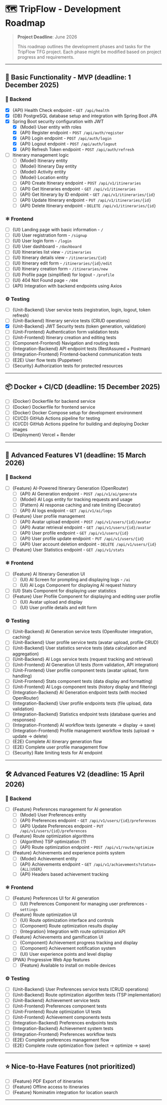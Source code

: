 # 🗺️ TripFlow - Development Roadmap

> **Project Deadline**: June 2026
> 
> This roadmap outlines the development phases and tasks for the TripFlow TFG project.
> Each phase might be modified based on project progress and requirements.

---

## 📅 Basic Functionality - MVP (deadline: 1 December 2025)

### 🔧 Backend

- [X] {API} Health Check endpoint - `GET /api/health`
- [X] {DB} PostgreSQL database setup and integration with Spring Boot JPA
- [X] Spring Boot security configuration with JWT
    - [X] {Model} User entity with roles
    - [X] {API} Register endpoint - `POST /api/auth/register`
    - [X] {API} Login endpoint - `POST /api/auth/login`
    - [X] {API} Logout endpoint - `POST /api/auth/logout`
    - [X] {API} Refresh Token endpoint - `POST /api/auth/refresh`
- [ ] Itinerary management logic
    - [ ] {Model} Itinerary entity
    - [ ] {Model} Itinerary Day entity
    - [ ] {Model} Activity entity
    - [ ] {Model} Location entity
    - [ ] {API} Create Itinerary endpoint - `POST /api/v1/itineraries`
    - [ ] {API} Get Itineraries endpoint - `GET /api/v1/itineraries`
    - [ ] {API} Get Itinerary by ID endpoint - `GET /api/v1/itineraries/{id}`
    - [ ] {API} Update Itinerary endpoint - `PUT /api/v1/itineraries/{id}`
    - [ ] {API} Delete Itinerary endpoint - `DELETE /api/v1/itineraries/{id}`

### ⚛️ Frontend

- [ ] {UI} Landing page with basic information - `/`
- [ ] {UI} User registration form - `/signup`
- [ ] {UI} User login form - `/login`
- [ ] {UI} User dashboard - `/dashboard`
- [ ] {UI} Itineraries list view - `/itineraries`
- [ ] {UI} Itinerary details view - `/itineraries/{id}`
- [ ] {UI} Itinerary edit form - `/itineraries/{id}/edit`
- [ ] {UI} Itinerary creation form - `/itineraries/new`
- [ ] {UI} Profile page (simplified) for logout - `/profile`
- [ ] {UI} 404 Not Found page - `/404`
- [ ] {API} Integration with backend endpoints using Axios

### ⚙️ Testing

- [ ] {Unit-Backend} User service tests (registration, login, logout, token refresh)
- [ ] {Unit-Backend} Itinerary service tests (CRUD operations)
- [X] {Unit-Backend} JWT Security tests (token generation, validation)
- [ ] {Unit-Frontend} Authentication form validation tests
- [ ] {Unit-Frontend} Itinerary creation and editing tests
- [ ] {Component-Frontend} Navigation and routing tests
- [ ] {Integration-Backend} API endpoint tests (RestAssured + Postman)
- [ ] {Integration-Frontend} Frontend-backend communication tests
- [ ] {E2E} User flow tests (Puppeteer)
- [ ] {Security} Authorization tests for protected resources

---

## 📦 Docker + CI/CD (deadline: 15 December 2025)

- [ ] {Docker} Dockerfile for backend service
- [ ] {Docker} Dockerfile for frontend service
- [ ] {Docker} Docker Compose setup for development environment
- [ ] {CI/CD} GitHub Actions pipeline for testing
- [ ] {CI/CD} GitHub Actions pipeline for building and deploying Docker images
- [ ] {Deployment} Vercel + Render

---

## 🚀 Advanced Features V1 (deadline: 15 March 2026)

### 🔧 Backend

- [ ] {Feature} AI-Powered Itinerary Generation (OpenRouter)
    - [ ] {API} AI Generation endpoint - `POST /api/v1/ai/generate`
    - [ ] {Model} AI Logs entity for tracking requests and usage
    - [ ] {Pattern} AI response caching and rate limiting (Decorator)
    - [ ] {API} AI logs endpoint - `GET /api/v1/ai/logs`
- [ ] {Feature} User profile management
    - [ ] {API} Avatar upload endpoint - `POST /api/v1/users/{id}/avatar`
    - [ ] {API} Avatar retrieval endpoint - `GET /api/v1/users/{id}/avatar`
    - [ ] {API} User profile endpoint - `GET /api/v1/users/{id}`
    - [ ] {API} User profile update endpoint - `PUT /api/v1/users/{id}`
    - [ ] {API} User account deletion endpoint - `DELETE /api/v1/users/{id}`
- [ ] {Feature} User Statistics endpoint - `GET /api/v1/stats`

### ⚛️ Frontend

- [ ] {Feature} AI Itinerary Generation UI
    - [ ] {UI} AI Screen for prompting and displaying logs - `/ai`
    - [ ] {UI} AI Logs Component for displaying AI request history
- [ ] {UI} Stats Component for displaying user statistics
- [ ] {Feature} User Profile Component for displaying and editing user profile
    - [ ] {UI} Avatar upload and display
    - [ ] {UI} User profile details and edit form

### ⚙️ Testing

- [ ] {Unit-Backend} AI Generation service tests (OpenRouter integration, caching)
- [ ] {Unit-Backend} User profile service tests (avatar upload, profile CRUD)
- [ ] {Unit-Backend} User statistics service tests (data calculation and aggregation)
- [ ] {Unit-Backend} AI Logs service tests (request tracking and retrieval)
- [ ] {Unit-Frontend} AI Generation UI tests (form validation, API integration)
- [ ] {Unit-Frontend} User profile component tests (avatar upload, form handling)
- [ ] {Unit-Frontend} Stats component tests (data display and formatting)
- [ ] {Unit-Frontend} AI Logs component tests (history display and filtering)
- [ ] {Integration-Backend} AI Generation endpoint tests (with mocked OpenRouter)
- [ ] {Integration-Backend} User profile endpoints tests (file upload, data validation)
- [ ] {Integration-Backend} Statistics endpoint tests (database queries and responses)
- [ ] {Integration-Frontend} AI workflow tests (generate → display → save)
- [ ] {Integration-Frontend} Profile management workflow tests (upload → update → delete)
- [ ] {E2E} Complete AI itinerary generation flow
- [ ] {E2E} Complete user profile management flow
- [ ] {Security} Rate limiting tests for AI endpoint

---

## 🛠️ Advanced Features V2 (deadline: 15 April 2026)

### 🔧 Backend

- [ ] {Feature} Preferences management for AI generation
    - [ ] {Model} User Preferences entity
    - [ ] {API} Preferences endpoint - `GET /api/v1/users/{id}/preferences`
    - [ ] {API} Update Preferences endpoint - `PUT /api/v1/users/{id}/preferences`
- [ ] {Feature} Route optimization algorithms
    - [ ] {Algorithm} TSP optimization (?)
    - [ ] {API} Route optimization endpoint - `POST /api/v1/route/optimize`
- [ ] {Feature} Achievements and experience points system
    - [ ] {Model} Achievement entity
    - [ ] {API} Achievements endpoint - `GET /api/v1/achievements?status={ALL|USER}`
    - [ ] {API} Headers based achievement tracking

### ⚛️ Frontend

- [ ] {Feature} Preferences UI for AI generation
    - [ ] {UI} Preferences Component for managing user preferences - `settings`
- [ ] {Feature} Route optimization UI
    - [ ] {UI} Route optimization interface and controls
    - [ ] {Component} Route optimization results display
    - [ ] {Integration} Integration with route optimization API
- [ ] {Feature} Achievements and gamification UI
    - [ ] {Component} Achievement progress tracking and display
    - [ ] {Component} Achievement notification system
    - [ ] {UI} User experience points and level display
- [ ] {PWA} Progressive Web App features
    - [ ] {Feature} Available to install on mobile devices

### ⚙️ Testing

- [ ] {Unit-Backend} User Preferences service tests (CRUD operations)
- [ ] {Unit-Backend} Route optimization algorithm tests (TSP implementation)
- [ ] {Unit-Backend} Achievement service tests
- [ ] {Unit-Frontend} Preferences component tests
- [ ] {Unit-Frontend} Route optimization UI tests
- [ ] {Unit-Frontend} Achievement components tests
- [ ] {Integration-Backend} Preferences endpoints tests
- [ ] {Integration-Backend} Achievement system tests
- [ ] {Integration-Frontend} Preferences workflow tests
- [ ] {E2E} Complete preferences management flow
- [ ] {E2E} Complete route optimization flow (select → optimize → save)

---

## ⭐ Nice-to-Have Features (not prioritized)

- [ ] {Feature} PDF Export of itineraries
- [ ] {Feature} Offline access to itineraries
- [ ] {Feature} Nominatim integration for location search

---